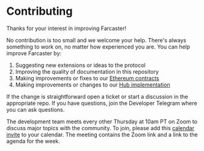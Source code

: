 # Contributing

Thanks for your interest in improving Farcaster!

No contribution is too small and we welcome your help. There's always something to work on, no matter how
experienced you are. You can help improve Farcaster by: 

1. Suggesting new extensions or ideas to the protocol
2. Improving the quality of documentation in this repository
3. Making improvements or fixes to our [Ethereum contracts](https://github.com/farcasterxyz/contracts)
4. Making improvements or changes to our [Hub implementation](https://github.com/farcasterxyz/hub)


If the change is straightforward open a ticket or start a discussion in the appropriate repo. If you have questions, join the Developer Telegram where you can ask questions. 

The development team meets every other Thursday  at 10am PT on Zoom to discuss major topics with the community. To join, please add this [calendar invite](https://calendar.google.com/calendar/u/0?cid=NjA5ZWM4Y2IwMmZiMWM2ZDYyMTkzNWM1YWNkZTRlNWExN2YxOWQ2NDU3NTA3MjQwMTk3YmJlZGFjYTQ3MjZlOEBncm91cC5jYWxlbmRhci5nb29nbGUuY29t) to your calendar. The meeting contains the Zoom link and a link to the agenda for the week.